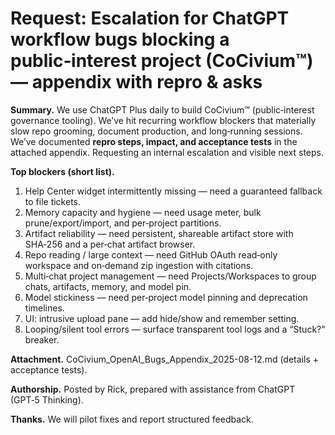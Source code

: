 # Request: Escalation for ChatGPT workflow bugs blocking a public‑interest project (CoCivium™) — appendix with repro & asks

**Summary.** We use ChatGPT Plus daily to build CoCivium™ (public‑interest governance tooling).  We’ve hit recurring workflow blockers that materially slow repo grooming, document production, and long‑running sessions.  We’ve documented **repro steps, impact, and acceptance tests** in the attached appendix.  Requesting an internal escalation and visible next steps.

**Top blockers (short list).**
1) Help Center widget intermittently missing — need a guaranteed fallback to file tickets.
2) Memory capacity and hygiene — need usage meter, bulk prune/export/import, and per‑project partitions.
3) Artifact reliability — need persistent, shareable artifact store with SHA‑256 and a per‑chat artifact browser.
4) Repo reading / large context — need GitHub OAuth read‑only workspace and on‑demand zip ingestion with citations.
5) Multi‑chat project management — need Projects/Workspaces to group chats, artifacts, memory, and model pin.
6) Model stickiness — need per‑project model pinning and deprecation timelines.
7) UI: intrusive upload pane — add hide/show and remember setting.
8) Looping/silent tool errors — surface transparent tool logs and a “Stuck?” breaker.

**Attachment.** CoCivium_OpenAI_Bugs_Appendix_2025-08-12.md (details + acceptance tests).

**Authorship.** Posted by Rick, prepared with assistance from ChatGPT (GPT‑5 Thinking).

**Thanks.** We will pilot fixes and report structured feedback.


